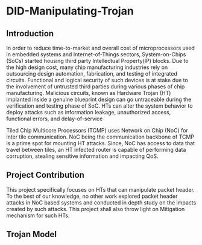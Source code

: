 # DID-Manipulating-Trojan

## Introduction 

In order to reduce time-to-market and overall cost of microprocessors used in embedded systems and Internet-of-Things sectors,
System-on-Chips (SoCs) started housing third party Intellectual
Property(IP) blocks. Due to the high design cost, many chip manufacturing industries rely on outsourcing design automation, fabrication, and testing of integrated circuits. Functional and logical security of such devices is at stake due to the involvement of untrusted
third parties during various phases of chip manufacturing. Malicious circuits, known as Hardware Trojan (HT) implanted inside a
genuine blueprint design can go untraceable during the verification
and testing phase of SoC. HTs can alter the system behavior to
deploy attacks such as information leakage, unauthorized access,
functional errors, and delay-of-service

Tiled Chip Multicore Processors (TCMP) uses Network on Chip (NoC) for inter tile communication. NoC being the communication backbone of TCMP is a prime
spot for mounting HT attacks. Since, NoC has access to data that travel between tiles, an HT infected router is capable of performing data corruption, stealing sensitive information and impacting QoS. 

## Project Contribution

This project specifically focuses on HTs that can manipulate packet header. To the best of our knowledge, no other work explored packet header attacks in
NoC based systems and conducted in depth study on the impacts created by such attacks. This project shall also throw light on Mitigation mechanism for such HTs.

## Trojan Model





